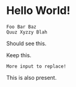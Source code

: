 # Hello World!

<!-- marksub: data1.txt -->
```text
Foo Bar Baz
Quuz Xyzzy Blah
```
Should see this.

<!-- marksub: data2.txt -->
Keep this.
```text
More input to replace!
```
This is also present.
